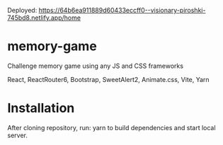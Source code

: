 Deployed: https://64b6ea911889d60433eccff0--visionary-piroshki-745bd8.netlify.app/home

# memory-game
Challenge memory game using any JS and CSS frameworks

React, ReactRouter6, Bootstrap, SweetAlert2, Animate.css, Vite, Yarn

# Installation

After cloning repository, run: yarn to build dependencies and start local server.
